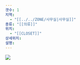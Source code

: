```yaml
---
갯수: 1
지역:
  - "[[../../ZONE/사무실|사무실]]"
종류: "[[의류]]"
위치:
  - "[[CLOSET]]"
상세위치: 
설명:
---
```



![](http://192.168.50.22/devices/250315_IMG_0022.jpg)
